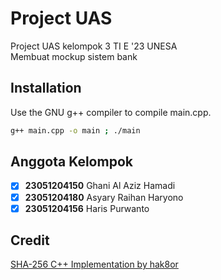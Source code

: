 # Project UAS

Project UAS kelompok 3 TI E '23 UNESA\
Membuat mockup sistem bank

## Installation

Use the GNU g++ compiler to compile main.cpp.

```bash
g++ main.cpp -o main ; ./main
```

## Anggota Kelompok

- [x] **23051204150** Ghani Al Aziz Hamadi
- [x] **23051204180** Asyary Raihan Haryono
- [x] **23051204156** Haris Purwanto

## Credit

[SHA-256 C++ Implementation by hak8or](https://gist.github.com/hak8or/8794351)